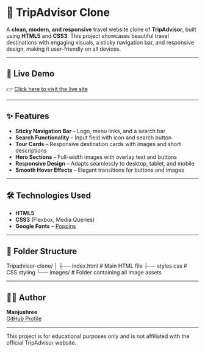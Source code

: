 # 🧳 TripAdvisor Clone

A **clean, modern, and responsive** travel website clone of **TripAdvisor**, built using **HTML5** and **CSS3**. This project showcases beautiful travel destinations with engaging visuals, a sticky navigation bar, and responsive design, making it user-friendly on all devices.

---

## 🚀 Live Demo

👉 [Click here to visit the live site](https://manjushree8.github.io/Tripadvisor-clone/)

---

## ✨ Features

- **Sticky Navigation Bar** – Logo, menu links, and a search bar  
- **Search Functionality** – Input field with icon and search button  
- **Tour Cards** – Responsive destination cards with images and short descriptions  
- **Hero Sections** – Full-width images with overlay text and buttons  
- **Responsive Design** – Adapts seamlessly to desktop, tablet, and mobile  
- **Smooth Hover Effects** – Elegant transitions for buttons and images  

---

## 🛠️ Technologies Used

- **HTML5**
- **CSS3** (Flexbox, Media Queries)
- **Google Fonts** – [Poppins](https://fonts.google.com/specimen/Poppins)

---

## 📁 Folder Structure

Tripadvisor-clone/
│
├── index.html # Main HTML file
├── styles.css # CSS styling
└── images/ # Folder containing all image assets


---

## 👩‍💻 Author

**Manjushree**  
[GitHub Profile](https://github.com/manjushree8)

---

This project is for educational purposes only and is not affiliated with the official TripAdvisor website.



